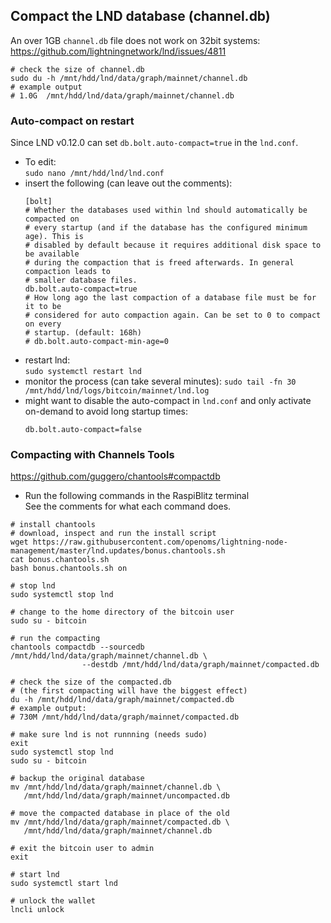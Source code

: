 ## Compact the LND database (channel.db)

An over 1GB `channel.db` file does not work on 32bit systems: https://github.com/lightningnetwork/lnd/issues/4811

```
# check the size of channel.db
sudo du -h /mnt/hdd/lnd/data/graph/mainnet/channel.db
# example output
# 1.0G	/mnt/hdd/lnd/data/graph/mainnet/channel.db
```
### Auto-compact on restart
Since LND v0.12.0 can set `db.bolt.auto-compact=true` in the `lnd.conf`.  
* To edit:  
  `sudo nano /mnt/hdd/lnd/lnd.conf`
* insert the following (can leave out the comments):
   ```
   [bolt]
   # Whether the databases used within lnd should automatically be compacted on
   # every startup (and if the database has the configured minimum age). This is
   # disabled by default because it requires additional disk space to be available
   # during the compaction that is freed afterwards. In general compaction leads to
   # smaller database files.
   db.bolt.auto-compact=true
   # How long ago the last compaction of a database file must be for it to be
   # considered for auto compaction again. Can be set to 0 to compact on every
   # startup. (default: 168h)
   # db.bolt.auto-compact-min-age=0
   ```
* restart lnd:  
`sudo systemctl restart lnd`
* monitor the process (can take several minutes):
`sudo tail -fn 30 /mnt/hdd/lnd/logs/bitcoin/mainnet/lnd.log`
* might want to disable the auto-compact in `lnd.conf` and only activate on-demand to avoid long startup times:
   ```
   db.bolt.auto-compact=false
   ```
   
### Compacting with Channels Tools
https://github.com/guggero/chantools#compactdb

* Run the following commands in the RaspiBlitz terminal  
  See the comments for what each command does.

```
# install chantools 
# download, inspect and run the install script
wget https://raw.githubusercontent.com/openoms/lightning-node-management/master/lnd.updates/bonus.chantools.sh
cat bonus.chantools.sh
bash bonus.chantools.sh on

# stop lnd
sudo systemctl stop lnd

# change to the home directory of the bitcoin user
sudo su - bitcoin

# run the compacting
chantools compactdb --sourcedb /mnt/hdd/lnd/data/graph/mainnet/channel.db \
	    	    --destdb /mnt/hdd/lnd/data/graph/mainnet/compacted.db

# check the size of the compacted.db 
# (the first compacting will have the biggest effect)
du -h /mnt/hdd/lnd/data/graph/mainnet/compacted.db
# example output:
# 730M /mnt/hdd/lnd/data/graph/mainnet/compacted.db

# make sure lnd is not runnning (needs sudo)
exit
sudo systemctl stop lnd
sudo su - bitcoin

# backup the original database
mv /mnt/hdd/lnd/data/graph/mainnet/channel.db \
   /mnt/hdd/lnd/data/graph/mainnet/uncompacted.db   

# move the compacted database in place of the old
mv /mnt/hdd/lnd/data/graph/mainnet/compacted.db \
   /mnt/hdd/lnd/data/graph/mainnet/channel.db  

# exit the bitcoin user to admin
exit

# start lnd
sudo systemctl start lnd

# unlock the wallet
lncli unlock
```
